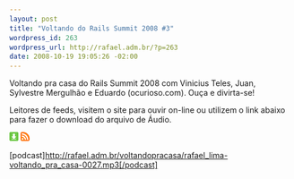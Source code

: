 ```yaml
--- 
layout: post
title: "Voltando do Rails Summit 2008 #3"
wordpress_id: 263
wordpress_url: http://rafael.adm.br/?p=263
date: 2008-10-19 19:05:26 -02:00
---
```

Voltando pra casa do Rails Summit 2008 com Vinicius Teles, Juan, Sylvestre Mergulhão e Eduardo (ocurioso.com). Ouça e divirta-se!

Leitores de feeds, visitem o site para ouvir on-line ou utilizem o link abaixo para fazer o download do arquivo de Áudio.

<a class="noborder" href="http://rafael.adm.br/voltandopracasa/rafael_lima-voltando_pra_casa-0027.mp3" title="Download"><img src="/wp-content/themes/rafael_lima-rockinblue/images/download_green.gif" border="0" alt="Download" /></a> <a class="noborder" href="http://feeds.feedburner.com/rafael_lima_podcast" title="RSS"><img src="/wp-content/themes/rafael_lima-rockinblue/images/icn-feed-16x16.png" border="0" alt="RSS" /></a>

[podcast]http://rafael.adm.br/voltandopracasa/rafael_lima-voltando_pra_casa-0027.mp3[/podcast]
